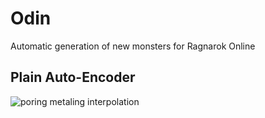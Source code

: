 # Odin
Automatic generation of new monsters for Ragnarok Online

## Plain Auto-Encoder
![poring metaling interpolation](img:plain_autoencoder/Portaling.gif)
